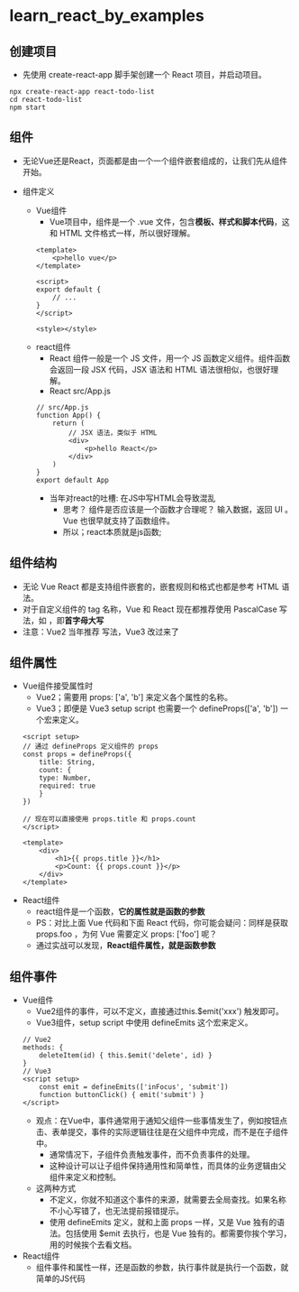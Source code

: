 # learn_react_by_examples
## 创建项目
- 先使用 create-react-app 脚手架创建一个 React 项目，并启动项目。
```
npx create-react-app react-todo-list
cd react-todo-list
npm start
```

## 组件
- 无论Vue还是React，页面都是由一个一个组件嵌套组成的，让我们先从组件开始。

- 组件定义
    - Vue组件
        - Vue项目中，组件是一个 .vue 文件，包含**模板、样式和脚本代码**，这和 HTML 文件格式一样，所以很好理解。
        ```
        <template>
            <p>hello vue</p>
        </template>

        <script>
        export default {
            // ...
        }
        </script>

        <style></style>
        ```
    - react组件
        - React 组件一般是一个 JS 文件，用一个 JS 函数定义组件。组件函数会返回一段 JSX 代码，JSX 语法和 HTML 语法很相似，也很好理解。
        - React src/App.js
        ```
        // src/App.js
        function App() {
            return (
                // JSX 语法，类似于 HTML
                <div>
                    <p>hello React</p>
                </div>
            )
        }
        export default App
        ```
        - 当年对react的吐槽: 在JS中写HTML会导致混乱
            - 思考？ 组件是否应该是一个函数才合理呢？ 输入数据，返回 UI 。Vue 也很早就支持了函数组件。
            - 所以；react本质就是js函数; 
        
## 组件结构
- 无论 Vue React 都是支持组件嵌套的，嵌套规则和格式也都是参考 HTML 语法。
- 对于自定义组件的 tag 名称，Vue 和 React 现在都推荐使用 PascalCase 写法，如 <PostBlogPage />，即**首字母大写**
- 注意：Vue2 当年推荐 <post-blog-page /> 写法，Vue3 改过来了

## 组件属性
- Vue组件接受属性时
    - Vue2；需要用 props: ['a', 'b'] 来定义各个属性的名称。
    - Vue3；即便是 Vue3 setup script 也需要一个 defineProps(['a', 'b']) 一个宏来定义。
    ```
    <script setup>
    // 通过 defineProps 定义组件的 props
    const props = defineProps({
        title: String,
        count: {
        type: Number,
        required: true
        }
    })

    // 现在可以直接使用 props.title 和 props.count
    </script>

    <template>
        <div>
            <h1>{{ props.title }}</h1>
            <p>Count: {{ props.count }}</p>
        </div>
    </template>
    ```
- React组件
    - react组件是一个函数，**它的属性就是函数的参数**
    - PS：对比上面 Vue 代码和下面 React 代码，你可能会疑问：同样是获取 props.foo ，为何 Vue 需要定义 props: ['foo'] 呢？
    - 通过实战可以发现，**React组件属性，就是函数参数**

## 组件事件
- Vue组件
    - Vue2组件的事件，可以不定义，直接通过this.$emit('xxx') 触发即可。
    - Vue3组件，setup script 中使用 defineEmits 这个宏来定义。
    ```
    // Vue2
    methods: {
        deleteItem(id) { this.$emit('delete', id) }
    }
    // Vue3
    <script setup>
        const emit = defineEmits(['inFocus', 'submit'])
        function buttonClick() { emit('submit') }
    </script>
    ```
    - 观点：在Vue中，事件通常用于通知父组件一些事情发生了，例如按钮点击、表单提交，事件的实际逻辑往往是在父组件中完成，而不是在子组件中。
        - 通常情况下，子组件负责触发事件，而不负责事件的处理。
        - 这种设计可以让子组件保持通用性和简单性，而具体的业务逻辑由父组件来定义和控制。
    - 这两种方式
        - 不定义，你就不知道这个事件的来源，就需要去全局查找。如果名称不小心写错了，也无法提前报错提示。
        - 使用 defineEmits 定义，就和上面 props 一样，又是 Vue 独有的语法。包括使用 $emit 去执行，也是 Vue 独有的。都需要你挨个学习，用的时候挨个去看文档。
- React组件
    - 组件事件和属性一样，还是函数的参数，执行事件就是执行一个函数，就简单的JS代码
    

